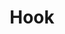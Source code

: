 ---
title: Hook
hook:
    items:
        -
            headline: 'Getting Started'
            byline:
                text: >
                    You'll find many examples and useful settings in the <a href="https://github.com/kittyfishfrommars/grav-theme-oxygen/tree/main/_demo">demo</a>. Just copy everything into your /user directory. 
                # (values) text-left | text-right | text-center | text-justify | small | bold | italic | uppercase | normal-case
                # class: 'text-center'
            button:
                class: 'text-center'
                text: README
                url: 'https://github.com/kittyfishfrommars/grav-theme-oxygen/blob/main/README.md'
        -
            headline: 'Ready to Launch'
            byline:
                text: >
                    Once you are happy with your presentation, enable the <a href="https://github.com/kittyfishfrommars/grav-theme-oxygen/blob/main/README.md#theme-options">Theme Options</a> so search engines can find your site.
                # class: 'text-center'
            button:
                class: 'text-center'
                text: Login
                url: 'admin'
---